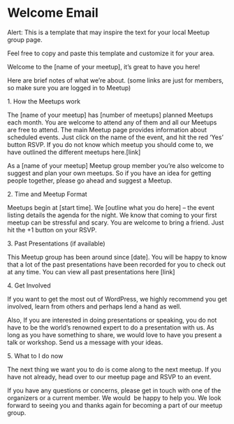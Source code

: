 # Welcome Email

Alert: This is a template that may inspire the text for your local Meetup group page.

Feel free to copy and paste this template and customize it for your area.

Welcome to the \[name of your meetup\], it’s great to have you here!

Here are brief notes of what we’re about. (some links are just for members, so make sure you are logged in to Meetup)

1\. How the Meetups work

The \[name of your meetup\] has \[number of meetups\] planned Meetups each month. You are welcome to attend any of them and all our Meetups are free to attend. The main Meetup page provides information about scheduled events. Just click on the name of the event, and hit the red ‘Yes’ button RSVP. If you do not know which meetup you should come to, we have outlined the different meetups here.\[link\]

As a \[name of your meetup\] Meetup group member you’re also welcome to suggest and plan your own meetups. So if you have an idea for getting people together, please go ahead and suggest a Meetup.

2\. Time and Meetup Format

Meetups begin at \[start time\]. We \[outline what you do here\] – the event listing details the agenda for the night. We know that coming to your first meetup can be stressful and scary. You are welcome to bring a friend. Just hit the +1 button on your RSVP.

3\. Past Presentations (if available)

This Meetup group has been around since \[date\]. You will be happy to know that a lot of the past presentations have been recorded for you to check out at any time. You can view all past presentations here \[link\]

4\. Get Involved

If you want to get the most out of WordPress, we highly recommend you get involved, learn from others and perhaps lend a hand as well.

Also, If you are interested in doing presentations or speaking, you do not have to be the world’s renowned expert to do a presentation with us. As long as you have something to share, we would love to have you present a talk or workshop. Send us a message with your ideas.

5\. What to I do now

The next thing we want you to do is come along to the next meetup. If you have not already, head over to our meetup page and RSVP to an event.

If you have any questions or concerns, please get in touch with one of the organizers or a current member. We would  be happy to help you. We look forward to seeing you and thanks again for becoming a part of our meetup group.
